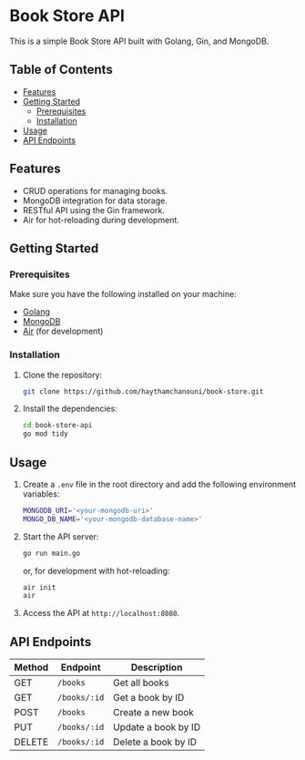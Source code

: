 # Book Store API

This is a simple Book Store API built with Golang, Gin, and MongoDB.

## Table of Contents

- [Features](#features)
- [Getting Started](#getting-started)
  - [Prerequisites](#prerequisites)
  - [Installation](#installation)
- [Usage](#usage)
- [API Endpoints](#api-endpoints)


## Features

- CRUD operations for managing books.
- MongoDB integration for data storage.
- RESTful API using the Gin framework.
- Air for hot-reloading during development.

## Getting Started

### Prerequisites

Make sure you have the following installed on your machine:

- [Golang](https://golang.org/)
- [MongoDB](https://www.mongodb.com/try/download/community)
- [Air](https://github.com/cosmtrek/air) (for development)

### Installation

1. Clone the repository:

    ```bash
    git clone https://github.com/haythamchanouni/book-store.git
    ```

2. Install the dependencies:
    ```bash
    cd book-store-api
    go mod tidy
    ```

## Usage

1. Create a `.env` file in the root directory and add the following environment variables:

    ```bash
    MONGODB_URI='<your-mongodb-uri>'
    MONGO_DB_NAME='<your-mongodb-database-name>'
    ```

2. Start the API server:
    ```bash
    go run main.go
    ```

    or, for development with hot-reloading:
    ```bash
    air init
    air
    ```

3. Access the API at `http://localhost:8080`.

## API Endpoints

| Method | Endpoint | Description |
| --- | --- | --- |
| GET | `/books` | Get all books |
| GET | `/books/:id` | Get a book by ID |
| POST | `/books` | Create a new book |
| PUT | `/books/:id` | Update a book by ID |
| DELETE | `/books/:id` | Delete a book by ID |


